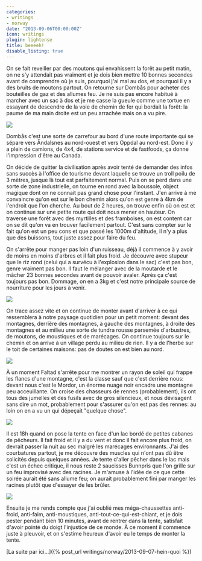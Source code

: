 ```yaml
---
categories:
- writings
- norway
date: "2013-09-06T00:00:00Z"
icon: writings
plugin: lightense
title: beeeeh!
disable_listing: true
---
```


On se fait reveiller par des moutons qui envahissent la forêt au petit
matin, on ne s'y attendait pas vraiment et je dois bien mettre 10
bonnes secondes avant de comprendre où je suis, pourquoi j'ai mal au
dos, et pourquoi il y a des bruits de moutons partout. On retourne sur
Dombås pour acheter des bouteilles de gaz et des allumes feu. Je ne
suis pas encore habitué à marcher avec un sac à dos et je me casse la
gueule comme une tortue en essayant de descendre de la voie de chemin
de fer qui bordait la forêt: la paume de ma main droite est un peu
arrachée mais on a vu pire.

<img src="/img/norway/jour1-torrent.jpg" data-action="zoom" />

Dombås c'est une sorte de carrefour au bord d'une route importante qui
se sépare vers Åndalsnes au nord-ouest et vers Oppdal au
nord-est. Donc il y a plein de camions, de 4x4, de stations service et
de fastfoods, ça donne l'impression d'être au Canada.

On décide de quitter la civilisation après avoir tenté de demander des
infos sans succès à l'office de tourisme devant laquelle se trouve un
troll poilu de 3 mètres, jusque là tout est parfaitement normal. Puis
on se perd dans une sorte de zone industrielle, on tourne en rond avec
la boussole, object magique dont on ne connait pas grand chose pour
l'instant. J'en arrive à me convaincre qu'on est sur le bon chemin
alors qu'on est genre à 4km de l'endroit que l'on cherche.  Au bout de
2 heures, on trouve enfin où on est et on continue sur une petite
route qui doit nous mener en hauteur.  On traverse une forêt avec des
myrtilles et des framboises, on est content car on se dit qu'on va en
trouver facilement partout. C'est sans compter sur le fait qu'on est
un peu cons et que passé les 1000m d'altitude, il n'y a plus que des
buissons, tout juste assez pour faire du feu.

On s'arrête pour manger pas loin d'un ruisseau, déjà il commence à y
avoir de moins en moins d'arbres et il fait plus froid. Je découvre
avec stupeur que le riz rond (celui qui a survécu à l'explosion dans
le sac) c'est pas bon, genre vraiment pas bon. Il faut le mélanger
avec de la moutarde et le mâcher 23 bonnes secondes avant de pouvoir
avaler. Après ça c'est toujours pas bon. Dommage, on en a 3kg et c'est
notre principale source de nourriture pour les jours à venir.

<img src="/img/norway/jour1-break.jpg" data-action="zoom" />

On trace assez vite et on continue de monter avant d'arriver à ce qui
ressemblera à notre paysage quotidien pour un petit moment: devant des
montagnes, derrière des montagnes, à gauche des montagnes, à droite
des montagnes et au milieu une sorte de tundra rousse parsemée
d'arbustres, de moutons, de moustiques et de marécages. On continue
toujours sur le chemin et on arrive à un village perdu au milieu de
rien. Il y a de l'herbe sur le toit de certaines maisons: pas de
doutes on est bien au nord.

<img src="/img/norway/jour1-route.jpg" data-action="zoom" />

À un moment Faltad s'arrête pour me montrer un rayon de soleil qui
frappe les flancs d'une montagne, c'est la classe sauf que c'est
derrière nous: devant nous c'est le Mordor, un énorme nuage noir
encadre une montagne peu acceuillante. On croise des chasseurs de
rennes (probablement), ils ont tous des jumelles et des fusils avec de
gros silencieux, et nous dévisagent sans dire un mot, probablement
pour s'assurer qu'on est pas des rennes: au loin on en a vu un qui
dépeçait "quelque chose".

<img src="/img/norway/jour1-mordor.jpg" data-action="zoom" />

Il est 18h quand on pose la tente en face d'un lac bordé de petites
cabanes de pêcheurs. Il fait froid et il y a du vent et donc il fait
encore plus froid, on devrait passer la nuit au sec malgré les
marécages environnants. J'ai des courbatures partout, je me découvre
des muscles qui n'ont pas dû être solicités depuis quelques années. Je
tente d'aller pêcher dans le lac mais c'est un échec critique, il nous
reste 2 saucisses Bunnpris que l'on grille sur un feu improvisé avec
des racines. Je m'amuse à l'idée de ce que cette soirée aurait été
sans allume feu; on aurait probablement fini par manger les racines
plutôt que d'essayer de les brûler.

<img src="/img/norway/jour1-lac.jpg" data-action="zoom" />

Ensuite je me rends compte que j'ai oublié mes méga-chaussettes
anti-froid, anti-faim, anti-moustiques, anti-tout-ce-qui-est-chiant,
et je dois pester pendant bien 10 minutes, avant de rentrer dans la
tente, satisfait d'avoir pointé du doigt l'injustice de ce monde. À ce
moment il commence juste à pleuvoir, et on s'estime heureux d'avoir eu
le temps de monter la tente.

[La suite par ici...]({% post_url writings/norway/2013-09-07-hein-quoi %})

